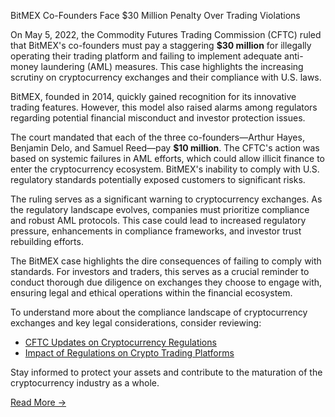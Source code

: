 BitMEX Co-Founders Face $30 Million Penalty Over Trading Violations

On May 5, 2022, the Commodity Futures Trading Commission (CFTC) ruled that BitMEX's co-founders must pay a staggering **$30 million** for illegally operating their trading platform and failing to implement adequate anti-money laundering (AML) measures. This case highlights the increasing scrutiny on cryptocurrency exchanges and their compliance with U.S. laws.

BitMEX, founded in 2014, quickly gained recognition for its innovative trading features. However, this model also raised alarms among regulators regarding potential financial misconduct and investor protection issues.

The court mandated that each of the three co-founders—Arthur Hayes, Benjamin Delo, and Samuel Reed—pay **$10 million**. The CFTC's action was based on systemic failures in AML efforts, which could allow illicit finance to enter the cryptocurrency ecosystem. BitMEX's inability to comply with U.S. regulatory standards potentially exposed customers to significant risks.

The ruling serves as a significant warning to cryptocurrency exchanges. As the regulatory landscape evolves, companies must prioritize compliance and robust AML protocols. This case could lead to increased regulatory pressure, enhancements in compliance frameworks, and investor trust rebuilding efforts.

The BitMEX case highlights the dire consequences of failing to comply with standards. For investors and traders, this serves as a crucial reminder to conduct thorough due diligence on exchanges they choose to engage with, ensuring legal and ethical operations within the financial ecosystem.

To understand more about the compliance landscape of cryptocurrency exchanges and key legal considerations, consider reviewing:
- [CFTC Updates on Cryptocurrency Regulations](https://www.cftc.gov/PressRoom/PressReleases)
- [Impact of Regulations on Crypto Trading Platforms](https://www.investopedia.com)

Stay informed to protect your assets and contribute to the maturation of the cryptocurrency industry as a whole.

[Read More →](https://chain-base.xyz/federal-court-orders-bitmex-co-founders-to-pay-30-million-for-regulatory-violations)
